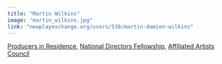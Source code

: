 ```yaml
---
title: "Martin Wilkins"
image: "martin_wilkins.jpg"
link: "newplayexchange.org/users/538/martin-damien-wilkins"
---
```


[Producers in Residence](/programs/producers-in-residence), [National Directors Fellowship](/programs/national-directors-fellowship), [Affiliated Artists Council](/about/affiliated-artists-council)
